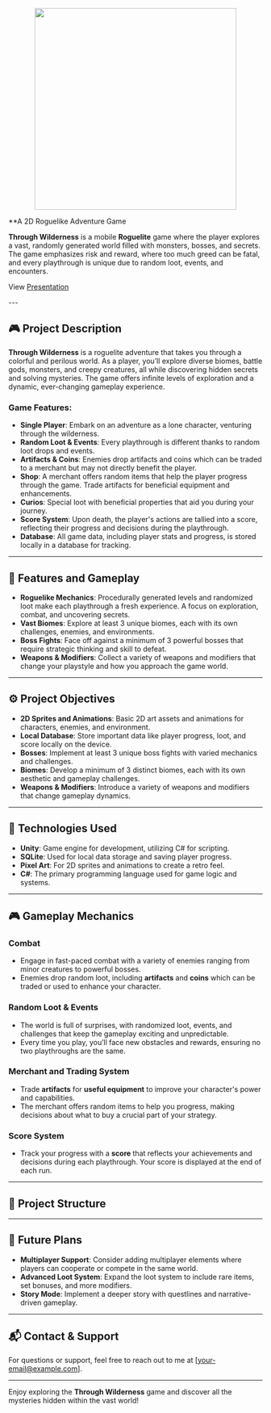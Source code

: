 <p align="center"><img src="https://github.com/JPPdp/ThroughWilderness/blob/main/SampleImg/title.png" style="width:400px;"/></p>

**A 2D Roguelike Adventure Game

**Through Wilderness** is a mobile **Roguelite** game where the player explores a vast, randomly generated world filled with monsters, bosses, and secrets. The game emphasizes risk and reward, where too much greed can be fatal, and every playthrough is unique due to random loot, events, and encounters.
<p>View <a href="https://www.canva.com/design/DAGlugNZqF8/k5UpGfKjNQ2Em2lpBDnsvg/edit?utm_content=DAGlugNZqF8&utm_campaign=designshare&utm_medium=link2&utm_source=sharebutton">Presentation</a></p>
---

## 🎮 Project Description

**Through Wilderness** is a roguelite adventure that takes you through a colorful and perilous world. As a player, you’ll explore diverse biomes, battle gods, monsters, and creepy creatures, all while discovering hidden secrets and solving mysteries. The game offers infinite levels of exploration and a dynamic, ever-changing gameplay experience.

### Game Features:
- **Single Player**: Embark on an adventure as a lone character, venturing through the wilderness.
- **Random Loot & Events**: Every playthrough is different thanks to random loot drops and events.
- **Artifacts & Coins**: Enemies drop artifacts and coins which can be traded to a merchant but may not directly benefit the player.
- **Shop**: A merchant offers random items that help the player progress through the game. Trade artifacts for beneficial equipment and enhancements.
- **Curios**: Special loot with beneficial properties that aid you during your journey.
- **Score System**: Upon death, the player's actions are tallied into a score, reflecting their progress and decisions during the playthrough.
- **Database**: All game data, including player stats and progress, is stored locally in a database for tracking.

---

## 🔧 Features and Gameplay

- **Roguelike Mechanics**: Procedurally generated levels and randomized loot make each playthrough a fresh experience. A focus on exploration, combat, and uncovering secrets.
- **Vast Biomes**: Explore at least 3 unique biomes, each with its own challenges, enemies, and environments.
- **Boss Fights**: Face off against a minimum of 3 powerful bosses that require strategic thinking and skill to defeat.
- **Weapons & Modifiers**: Collect a variety of weapons and modifiers that change your playstyle and how you approach the game world.

---

## ⚙️ Project Objectives

- **2D Sprites and Animations**: Basic 2D art assets and animations for characters, enemies, and environment.
- **Local Database**: Store important data like player progress, loot, and score locally on the device.
- **Bosses**: Implement at least 3 unique boss fights with varied mechanics and challenges.
- **Biomes**: Develop a minimum of 3 distinct biomes, each with its own aesthetic and gameplay challenges.
- **Weapons & Modifiers**: Introduce a variety of weapons and modifiers that change gameplay dynamics.

---

## 📱 Technologies Used

- **Unity**: Game engine for development, utilizing C# for scripting.
- **SQLite**: Used for local data storage and saving player progress.
- **Pixel Art**: For 2D sprites and animations to create a retro feel.
- **C#**: The primary programming language used for game logic and systems.

---

## 🎮 Gameplay Mechanics

### Combat
- Engage in fast-paced combat with a variety of enemies ranging from minor creatures to powerful bosses.
- Enemies drop random loot, including **artifacts** and **coins** which can be traded or used to enhance your character.

### Random Loot & Events
- The world is full of surprises, with randomized loot, events, and challenges that keep the gameplay exciting and unpredictable.
- Every time you play, you’ll face new obstacles and rewards, ensuring no two playthroughs are the same.

### Merchant and Trading System
- Trade **artifacts** for **useful equipment** to improve your character's power and capabilities.
- The merchant offers random items to help you progress, making decisions about what to buy a crucial part of your strategy.

### Score System
- Track your progress with a **score** that reflects your achievements and decisions during each playthrough. Your score is displayed at the end of each run.

---

## 📂 Project Structure


---

## 🚀 Future Plans

- **Multiplayer Support**: Consider adding multiplayer elements where players can cooperate or compete in the same world.
- **Advanced Loot System**: Expand the loot system to include rare items, set bonuses, and more modifiers.
- **Story Mode**: Implement a deeper story with questlines and narrative-driven gameplay.

---

## 📬 Contact & Support

For questions or support, feel free to reach out to me at [your-email@example.com].

---

Enjoy exploring the **Through Wilderness** game and discover all the mysteries hidden within the vast world!

